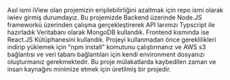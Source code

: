 Asıl ismi iView olan projemizin erişilebilirliğini azaltmak için repo ismi olarak iwiev girmiş durumdayız. Bu projemizde Backend üzerinde Node.JS frameworkü üzerinden çalışma gerçekleştirerek API larımızı Typscript ile hazırladık Veritabanı olarak MongoDB kullandık. Frontend kısmında ise React.JS Kütüphanesini kullandık. Projeyi kullanmadan önce gereklilikleri indirip yüklemek için "npm install" komutunu çalıştırmanız ve AWS s3 bağlantısı ve veri tabanı bağlantıları için kendi environment dosyanızı oluşturmanız gerekmektedir. Bu proje mülakatlarda kaybedilen zaman ve insan kaynağını minimize etmek için üretilmiş bir projedir.

